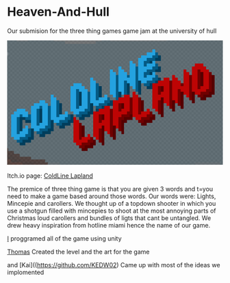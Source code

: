 # Heaven-And-Hull
Our submision for the three thing games game jam at the university of hull

![ColdLine Lapland logo](ReadMeStuff/image.png)

Itch.io page: [ColdLine Lapland](https://tcrier2022.itch.io/coldline-lapland-ttg)

The premice of three thing game is that you are given 3 words and t=you need to make a game based around those words. Our words were: Lights, Mincepie and carollers.
We thought up of a topdown shooter in which you use a shotgun filled with mincepies to shoot at the most annoying parts of Christmas loud carollers and bundles of ligts that cant be untangled. We drew heavy inspiration from hotline miami hence the name of our game.

[I](https://github.com/Kisielekw) proggramed all of the game using unity

[Thomas](https://github.com/OneGingerBiscuit) Created the level and the art for the game

and [Kai]((https://github.com/KEDW02) Came up with most of the ideas we implomented


